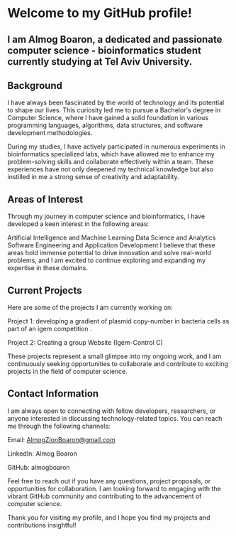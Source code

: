 # Welcome to my GitHub profile! 
## I am Almog Boaron, a dedicated and passionate computer science - bioinformatics student currently studying at Tel Aviv University.

## Background
I have always been fascinated by the world of technology and its potential to shape our lives. This curiosity led me to pursue a Bachelor's degree in Computer Science, where I have gained a solid foundation in various programming languages, algorithms, data structures, and software development methodologies.

During my studies, I have actively participated in numerous experiments in bioinformatics specialized labs, which have allowed me to enhance my problem-solving skills and collaborate effectively within a team. These experiences have not only deepened my technical knowledge but also instilled in me a strong sense of creativity and adaptability.

## Areas of Interest
Through my journey in computer science and bioinformatics, I have developed a keen interest in the following areas:

Artificial Intelligence and Machine Learning
Data Science and Analytics
Software Engineering and Application Development
I believe that these areas hold immense potential to drive innovation and solve real-world problems, and I am excited to continue exploring and expanding my expertise in these domains.

## Current Projects
Here are some of the projects I am currently working on:

Project 1: developing a gradient of plasmid copy-number in bacteria cells as part of an igem competition .

Project 2: Creating a group Website (Igem-Control C)

These projects represent a small glimpse into my ongoing work, and I am continuously seeking opportunities to collaborate and contribute to exciting projects in the field of computer science.

## Contact Information
I am always open to connecting with fellow developers, researchers, or anyone interested in discussing technology-related topics. You can reach me through the following channels:

Email: AlmogZionBoaron@gmail.com

LinkedIn: Almog Boaron

GitHub: almogboaron

Feel free to reach out if you have any questions, project proposals, or opportunities for collaboration. I am looking forward to engaging with the vibrant GitHub community and contributing to the advancement of computer science.

Thank you for visiting my profile, and I hope you find my projects and contributions insightful!
